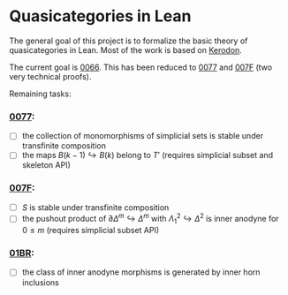 # Quasicategories in Lean

The general goal of this project is to formalize the basic theory of quasicategories in Lean. Most of the work is based on [Kerodon](https://kerodon.net/).

The current goal is [0066](https://kerodon.net/tag/0066). This has been reduced to [0077](https://kerodon.net/tag/0077) and [007F](https://kerodon.net/tag/007F) (two very technical proofs).

Remaining tasks:

### [0077](https://kerodon.net/tag/0077):
- [ ] the collection of monomorphisms of simplicial sets is stable under transfinite composition
- [ ] the maps $B(k - 1) \hookrightarrow B(k)$ belong to $T'$ (requires simplicial subset and skeleton API)

### [007F](https://kerodon.net/tag/007F):
- [ ] $S$ is stable under transfinite composition
- [ ] the pushout product of $\partial\Delta^m \hookrightarrow \Delta^m$ with $\Lambda^2_1 \hookrightarrow \Delta^2$ is inner anodyne for $0 \le m$ (requires simplicial subset API)

### [01BR](https://kerodon.net/tag/01BR):
- [ ] the class of inner anodyne morphisms is generated by inner horn inclusions
